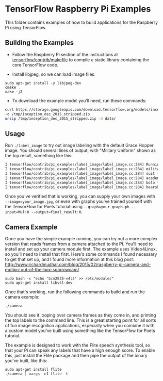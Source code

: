 # TensorFlow Raspberry Pi Examples

This folder contains examples of how to build applications for the Raspberry Pi using TensorFlow.

## Building the Examples

 - Follow the Raspberry Pi section of the instructions at [tensorflow/contrib/makefile](https://github.com/tensorflow/tensorflow/tree/master/tensorflow/contrib/makefile) to compile a static library containing the core TensorFlow code.

 - Install libjpeg, so we can load image files:

```
sudo apt-get install -y libjpeg-dev
cmake .
make -j2
```

 - To download the example model you'll need, run these commands:
 
```bash
curl https://storage.googleapis.com/download.tensorflow.org/models/inception_dec_2015_stripped.zip \
-o /tmp/inception_dec_2015_stripped.zip
unzip /tmp/inception_dec_2015_stripped.zip -d data/
```

## Usage

Run `./label_image` to try out image labeling with the default Grace Hopper image. You should several lines of output, with "Military Uniform" shown as the top result, something like this:

```bash
I tensorflow/contrib/pi_examples/label_image/label_image.cc:384] Running model succeeded!
I tensorflow/contrib/pi_examples/label_image/label_image.cc:284] military uniform (866): 0.624293
I tensorflow/contrib/pi_examples/label_image/label_image.cc:284] suit (794): 0.0473981
I tensorflow/contrib/pi_examples/label_image/label_image.cc:284] academic gown (896): 0.0280926
I tensorflow/contrib/pi_examples/label_image/label_image.cc:284] bolo tie (940): 0.0156956
I tensorflow/contrib/pi_examples/label_image/label_image.cc:284] bearskin (849): 0.0143348
```

Once you've verified that is working, you can supply your own images with `--image=your_image.jpg`, or even with graphs you've trained yourself with the TensorFlow for Poets tutorial using `--graph=your_graph.pb --input=Mul:0 --output=final_result:0`.

## Camera Example

Once you have the simple example running, you can try out a more complex version that
reads frames from a camera attached to the Pi. You'll need to install and set up your
camera module first. The example uses Video4Linux, so you'll need to install that first.
Here's some commands I found necessary to get that set up, and I found more information
at this blog post: http://www.richardmudhar.com/blog/2015/02/raspberry-pi-camera-and-motion-out-of-the-box-sparrowcam/

```
sudo bash -c "echo 'bcm2835-v4l2' >> /etc/modules"
sudo apt-get install libv4l-dev
```

Once that's working, run the following commands to build and run the camera example:

```bash
./camera
```

You should see it looping over camera frames as they come in, and printing the top labels
to the command line. This is a great starting point for all sorts of fun image recognition
applications, especially when you combine it with a custom model you've built using
something like the TensorFlow for Poets tutorial.

The example is designed to work with the Flite speech synthesis tool, so that your Pi
can speak any labels that have a high enough score. To enable this, just install the
Flite package and then pipe the output of the binary you've built, like this:

```
sudo apt-get install flite
./camera | xargs -n1 flite -t
```
